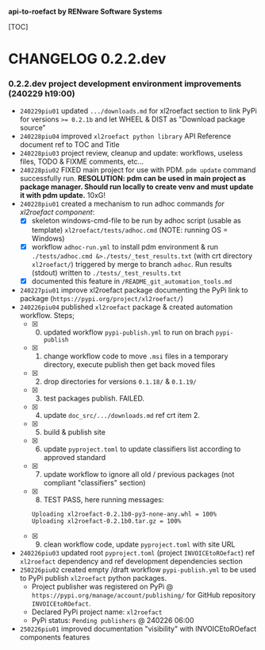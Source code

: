 **api-to-roefact by RENware Software Systems**

[TOC]


# CHANGELOG 0.2.2.dev


### 0.2.2.dev project development environment improvements (240229 h19:00)

* `240229piu01` updated `.../downloads.md` for xl2roefact section to link PyPi for versions `>= 0.2.1b` and let WHEEL & DIST as "Download package source"
* `240228piu04` improved `xl2roefact python library` API Reference document ref to TOC and Title
* `240228piu03` project review, cleanup and update: workflows, useless files, TODO & FIXME comments, etc...
* `240228piu02` FIXED main project for use with PDM. `pdm update` command successfully run. **RESOLUTION: pdm can be used in main project as package manager. Should run locally to create venv and must update it with pdm update.** 10xG!
* `240228piu01` created a mechanism to run adhoc commands *for xl2roefact component*:
    * [x] skeleton windows-cmd-file to be run by adhoc script (usable as template) `xl2roefact/tests/adhoc.cmd` (NOTE: running OS = Windows)
    * [x] workflow `adhoc-run.yml` to install pdm environment & run `./tests/adhoc.cmd &>./tests/_test_results.txt` (with crt directory `xl2roefact/`) triggered by merge to branch `adhoc`. Run results (stdout) written to `./tests/_test_results.txt`
    * [x] documented this feature in `/README_git_automation_tools.md`
* `240227piu01` improve xl2roefact package documenting the PyPi link to package (`https://pypi.org/project/xl2roefact/`)
* `240226piu04` published `xl2roefact` package & created automation workflow. Steps;
    * [x] 0. updated workflow `pypi-publish.yml` to run on brach `pypi-publish`
    * [x] 1. change workflow code to move `.msi` files in a temporary directory, execute publish then get back moved files
    * [x] 2. drop directories for versions `0.1.18/` & `0.1.19/`
    * [x] 3. test packages publish. FAILED.
    * [x] 4. update `doc_src/.../downloads.md` ref crt item 2.
    * [x] 5. build & publish site
    * [x] 6. update `pyproject.toml` to update classifiers list according to approved standard
    * [x] 7. update workflow to ignore all old / previous packages (not compliant "classifiers" section)
    * [x] 8. TEST PASS, here running messages:
      ```
      Uploading xl2roefact-0.2.1b0-py3-none-any.whl = 100%
      Uploading xl2roefact-0.2.1b0.tar.gz = 100%
      ```
    * [x] 9. clean workflow code, update `pyproject.toml` with site URL
* `240226piu03` updated root `pyproject.toml` (project `INVOICEtoROefact`) ref `xl2roefact` dependency and ref development dependencies section
* `250226piu02` created empty /draft workflow `pypi-publish.yml` to be used to PyPi publish `xl2roefact` python packages.
    * Project publisher was registered on PyPi @ `https://pypi.org/manage/account/publishing/` for GitHub repository `INVOICEtoROefact`.
    * Declared PyPi project name: `xl2roefact`
    * PyPi status: `Pending publishers` @ 240226 06:00
* `250226piu01` improved documentation "visibility" with INVOICEtoROefact components features



